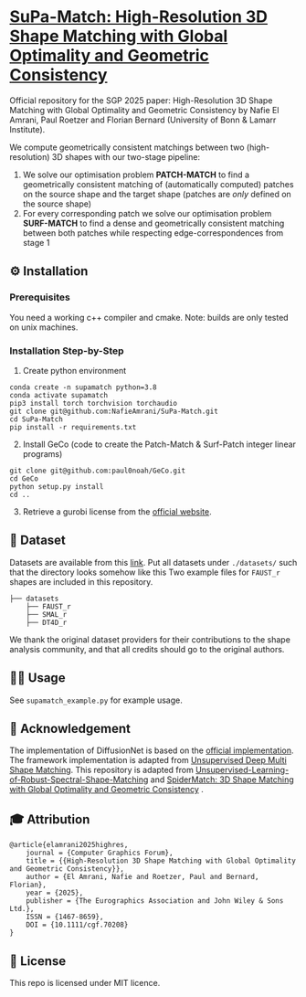 # [SuPa-Match: High-Resolution 3D Shape Matching with Global Optimality and Geometric Consistency](https://diglib.eg.org/handle/10.1111/cgf70208)

Official repository for the SGP 2025 paper: High-Resolution 3D Shape Matching with Global Optimality and Geometric Consistency by Nafie El Amrani, Paul Roetzer and Florian Bernard (University of Bonn & Lamarr Institute).

 We compute geometrically consistent matchings between two (high-resolution) 3D shapes with our two-stage pipeline:
1. We solve our optimisation problem **PATCH-MATCH** to find a geometrically consistent matching of (automatically computed) patches on the source shape and the target shape (patches are *only* defined on the source shape)
2. For every corresponding patch we solve our optimisation problem **SURF-MATCH** to find a dense and geometrically consistent matching between both patches while respecting edge-correspondences from stage 1  

## ⚙️ Installation

### Prerequisites 
You need a working c++ compiler and cmake. Note: builds are only tested on unix machines.

### Installation Step-by-Step
1. Create python environment
```shell
conda create -n supamatch python=3.8
conda activate supamatch
pip3 install torch torchvision torchaudio
git clone git@github.com:NafieAmrani/SuPa-Match.git
cd SuPa-Match
pip install -r requirements.txt
```

2. Install GeCo (code to create the Patch-Match & Surf-Patch integer linear programs)
```shell
git clone git@github.com:paul0noah/GeCo.git
cd GeCo
python setup.py install
cd ..
```

3. Retrieve a gurobi license from the [official website](https://www.gurobi.com/).

## 📝 Dataset
Datasets are available from this [link](https://drive.google.com/file/d/1zbBs3NjUIBBmVebw38MC1nhu_Tpgn1gr/view). Put all datasets under `./datasets/` such that the directory looks somehow like this Two example files for `FAUST_r` shapes are included in this repository.

```
├── datasets
    ├── FAUST_r
    ├── SMAL_r
    ├── DT4D_r
```
We thank the original dataset providers for their contributions to the shape analysis community, and that all credits should go to the original authors.

## 🧑‍💻️‍ Usage
See `supamatch_example.py` for example usage.

## 🙏 Acknowledgement
The implementation of DiffusionNet is based on the [official implementation](https://github.com/nmwsharp/diffusion-net). The framework implementation is adapted from [Unsupervised Deep Multi Shape Matching](https://github.com/dongliangcao/Unsupervised-Deep-Multi-Shape-Matching). This repository is adapted from [Unsupervised-Learning-of-Robust-Spectral-Shape-Matching](https://github.com/dongliangcao/Unsupervised-Learning-of-Robust-Spectral-Shape-Matching) and [SpiderMatch: 3D Shape Matching with Global Optimality and Geometric Consistency](https://github.com/paul0noah/spider-match) .

## 🎓 Attribution
```
@article{elamrani2025highres,
    journal = {Computer Graphics Forum},
    title = {{High-Resolution 3D Shape Matching with Global Optimality and Geometric Consistency}},
    author = {El Amrani, Nafie and Roetzer, Paul and Bernard, Florian},
    year = {2025},
    publisher = {The Eurographics Association and John Wiley & Sons Ltd.},
    ISSN = {1467-8659},
    DOI = {10.1111/cgf.70208}
}
```

## 🚀 License
This repo is licensed under MIT licence.
